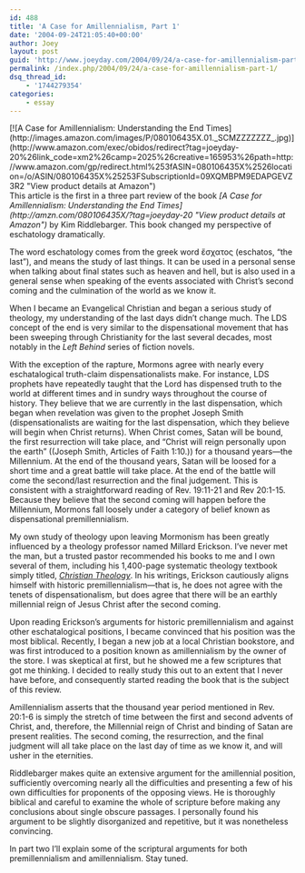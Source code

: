 ```yaml
---
id: 488
title: 'A Case for Amillennialism, Part 1'
date: '2004-09-24T21:05:40+00:00'
author: Joey
layout: post
guid: 'http://www.joeyday.com/2004/09/24/a-case-for-amillennialism-part-1'
permalink: /index.php/2004/09/24/a-case-for-amillennialism-part-1/
dsq_thread_id:
    - '1744279354'
categories:
    - essay
---
```


<div class="alignleft">[![A Case for Amillennialism: Understanding the End Times](http://images.amazon.com/images/P/080106435X.01._SCMZZZZZZZ_.jpg)](http://www.amazon.com/exec/obidos/redirect?tag=joeyday-20%26link_code=xm2%26camp=2025%26creative=165953%26path=http://www.amazon.com/gp/redirect.html%253fASIN=080106435X%2526location=/o/ASIN/080106435X%25253FSubscriptionId=09XQMBPM9EDAPGEVZ3R2 "View product details at Amazon")</div>This article is the first in a three part review of the book <cite>[A Case for Amillennialism: Understanding the End Times](http://amzn.com/080106435X/?tag=joeyday-20 "View product details at Amazon")</cite> by Kim Riddlebarger. This book changed my perspective of eschatology dramatically.

The word eschatology comes from the greek word ἔσχατος (eschatos, “the last”), and means the study of last things. It can be used in a personal sense when talking about final states such as heaven and hell, but is also used in a general sense when speaking of the events associated with Christ’s second coming and the culmination of the world as we know it.

When I became an Evangelical Christian and began a serious study of theology, my understanding of the last days didn’t change much. The LDS concept of the end is very similar to the dispensational movement that has been sweeping through Christianity for the last several decades, most notably in the <cite>Left Behind</cite> series of fiction novels.

With the exception of the rapture, Mormons agree with nearly every eschatalogical truth-claim dispensationalists make. For instance, LDS prophets have repeatedly taught that the Lord has dispensed truth to the world at different times and in sundry ways throughout the course of history. They believe that we are currently in the last dispensation, which began when revelation was given to the prophet Joseph Smith (dispensationalists are waiting for the last dispensation, which they believe will begin when Christ returns). When Christ comes, Satan will be bound, the first resurrection will take place, and “Christ will reign personally upon the earth” ((Joseph Smith, Articles of Faith 1:10.)) for a thousand years—the Millennium. At the end of the thousand years, Satan will be loosed for a short time and a great battle will take place. At the end of the battle will come the second/last resurrection and the final judgement. This is consistent with a straightforward reading of Rev. 19:11-21 and Rev 20:1-15. Because they believe that the second coming will happen before the Millennium, Mormons fall loosely under a category of belief known as dispensational premillennialism.

My own study of theology upon leaving Mormonism has been greatly influenced by a theology professor named Millard Erickson. I’ve never met the man, but a trusted pastor recommended his books to me and I own several of them, including his 1,400-page systematic theology textbook simply titled, [<cite>Christian Theology</cite>](http://amzn.com/0801021820/?tag=joeyday-20). In his writings, Erickson cautiously aligns himself with historic premillennialism—that is, he does not agree with the tenets of dispensationalism, but does agree that there will be an earthly millennial reign of Jesus Christ after the second coming.

Upon reading Erickson’s arguments for historic premillennialism and against other eschatalogical positions, I became convinced that his position was the most biblical. Recently, I began a new job at a local Christian bookstore, and was first introduced to a position known as amillennialism by the owner of the store. I was skeptical at first, but he showed me a few scriptures that got me thinking. I decided to really study this out to an extent that I never have before, and consequently started reading the book that is the subject of this review.

Amillennialism asserts that the thousand year period mentioned in Rev. 20:1-6 is simply the stretch of time between the first and second advents of Christ, and, therefore, the Millennial reign of Christ and binding of Satan are present realities. The second coming, the resurrection, and the final judgment will all take place on the last day of time as we know it, and will usher in the eternities.

Riddlebarger makes quite an extensive argument for the amillennial position, sufficiently overcoming nearly all the difficulties and presenting a few of his own difficulties for proponents of the opposing views. He is thoroughly biblical and careful to examine the whole of scripture before making any conclusions about single obscure passages. I personally found his argument to be slightly disorganized and repetitive, but it was nonetheless convincing.

In part two I’ll explain some of the scriptural arguments for both premillennialism and amillennialism. Stay tuned.